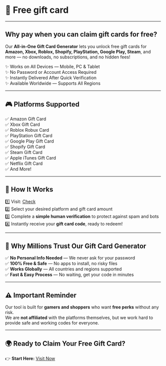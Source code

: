 # 🎁 Free gift card

---

## Why pay when you can claim gift cards for free?

Our **All-in-One Gift Card Generator** lets you unlock free gift cards for **Amazon, Xbox, Roblox, Shopify, PlayStation, Google Play, Steam**, and more — no downloads, no subscriptions, and no hidden fees!

✨ Works on All Devices — Mobile, PC & Tablet  
✨ No Password or Account Access Required  
✨ Instantly Delivered After Quick Verification  
✨ Available Worldwide — Supports All Regions  

---

## 🎮 Platforms Supported

✅ Amazon Gift Card  
✅ Xbox Gift Card  
✅ Roblox Robux Card  
✅ PlayStation Gift Card  
✅ Google Play Gift Card  
✅ Shopify Gift Card  
✅ Steam Gift Card  
✅ Apple iTunes Gift Card  
✅ Netflix Gift Card  
✅ And More!

---

## 🔗 How It Works

1️⃣ Visit: [Check](http://aio.topusagiftcard.com)  
2️⃣ Select your desired platform and gift card amount  
3️⃣ Complete a **simple human verification** to protect against spam and bots  
4️⃣ Instantly receive your **gift card code**, ready to redeem!  

---

## 💎 Why Millions Trust Our Gift Card Generator

✅ **No Personal Info Needed** — We never ask for your password  
✅ **100% Free & Safe** — No apps to install, no risky files  
✅ **Works Globally** — All countries and regions supported  
✅ **Fast & Easy Process** — No waiting, get your code in minutes  

---

## ⚠️ Important Reminder

Our tool is built for **gamers and shoppers** who want **free perks** without any risk.  
We are **not affiliated** with the platforms themselves, but we work hard to provide safe and working codes for everyone.

---

## 🌍 Ready to Claim Your Free Gift Card?

👉 **Start Here:** [Visit Now](http://aio.topusagiftcard.com)

